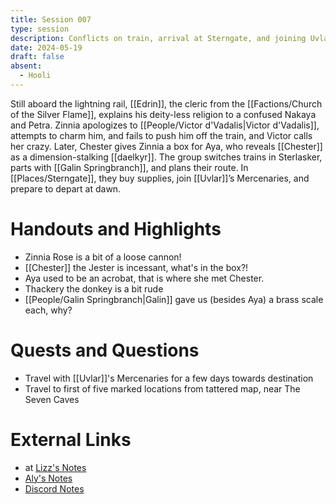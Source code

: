 ```yaml
---
title: Session 007
type: session
description: Conflicts on train, arrival at Sterngate, and joining Uvlar's mercenaries.
date: 2024-05-19
draft: false
absent:
  - Hooli
---
```

Still aboard the lightning rail, [[Edrin]], the cleric from the [[Factions/Church of the Silver Flame]], explains his deity-less religion to a confused Nakaya and Petra. Zinnia apologizes to [[People/Victor d'Vadalis|Victor d'Vadalis]], attempts to charm him, and fails to push him off the train, and Victor calls her crazy. Later, Chester gives Zinnia a box for Aya, who reveals [[Chester]] as a dimension-stalking [[daelkyr]]. The group switches trains in Sterlasker, parts with [[Galin Springbranch]], and plans their route. In [[Places/Sterngate]], they buy supplies, join [[Uvlar]]’s Mercenaries, and prepare to depart at dawn.
# Handouts and Highlights
- Zinnia Rose is a bit of a loose cannon!  
- [[Chester]] the Jester is incessant, what's in the box?!  
- Aya used to be an acrobat, that is where she met Chester.
- Thackery the donkey is a bit rude  
- [[People/Galin Springbranch|Galin]] gave us (besides Aya) a brass scale each, why?
# Quests and Questions
- Travel with [[Uvlar]]'s Mercenaries for a few days towards destination  
- Travel to first of five marked locations from tattered map, near The Seven Caves
# External Links
- at [Lizz's Notes](https://docs.google.com/document/d/1J33aBWlHE9Q3B2MMNnUZiaMUoW-X7qpKUtETTQmvalc/edit)
- [Aly's Notes](https://docs.google.com/document/d/1fSQjHnHHLE2g8VXjjjo7_mex3K2nn8vOA5Q_iREG5QU/edit)
- [Discord Notes](https://discord.com/channels/283480767844057088/1208993465531105380/1241866639402864722)